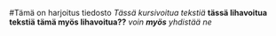 #Tämä on harjoitus tiedosto
*Tässä kursivoitua tekstiä*
**tässä lihavoitua tekstiä**
__tämä myös lihavoitua??__
_voin **myös** yhdistää ne_
